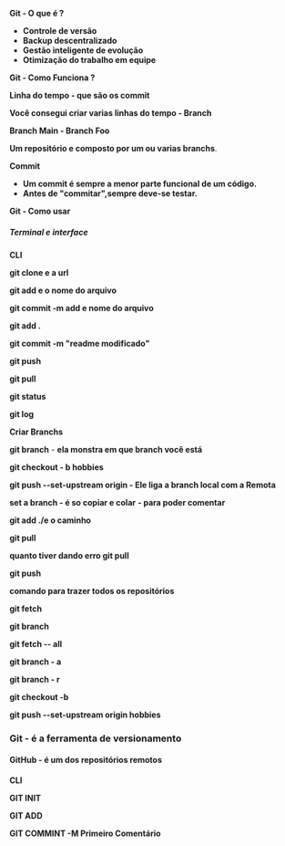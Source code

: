 **Git -  O que é ?**

- **Controle de versão**
- **Backup descentralizado**
- **Gestão inteligente de evolução**
- **Otimização do trabalho em equipe**

**Git - Como Funciona ?**

**Linha do tempo - que são os commit**

**Você consegui criar varias linhas do tempo - Branch**

**Branch Main - Branch Foo**

**Um repositório e composto por um ou varias branchs**.

**Commit**

- **Um commit é sempre a menor parte funcional de um código.**
- **Antes de "commitar",sempre deve-se testar.**

**Git - Como usar**

##### **Terminal e interface**

**CLI** 

**git clone e a url**

**git add e o nome do arquivo**

**git commit -m add e nome do arquivo**

**git add .**

**git commit -m "readme modificado"**

**git push**

**git pull**

**git status**

**git log**



**Criar Branchs**

**git branch**  - **ela monstra em que branch você está** 

**git checkout - b hobbies**

**git push --set-upstream origin - Ele liga a branch local com a Remota**

**set a branch - é  so copiar e colar** **- para poder comentar**

**git add ./e o caminho**

**git pull**

**quanto tiver dando erro git pull** 

**git push** 

**comando para trazer todos os repositórios**

**git fetch**

**git branch**

**git fetch -- all** 

**git branch - a**

**git branch - r**

**git checkout -b**

**git push --set-upstream origin hobbies**




### **Git -** é a ferramenta de versionamento

#### GitHub - é um dos repositórios remotos

**CLI**

**GIT INIT**

**GIT ADD**

**GIT COMMINT -M  Primeiro Comentário**



